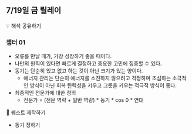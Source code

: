 
## 7/19일 금 릴레이

💡 해석 공유하기
### 챕터 01
+ 오류를 만날 때가, 가장 성장하기 좋을 때이다.
+ 나만의 원칙이 있다면 빠르게 결정하고 중요한 고민에 집중할 수 있다.
+ 동기는 단순히 있고 없고 하는 것이 아닌 크기가 있는 양이다.
    + 에너지 관리는 단순히 에너지를 소진하지 않으려고 걱정하며 조심하는 소극적인 방식이 아닌 회복 탄력성을 키우고 그릇을 키우는 적극적 방식이 좋다.
+ 최종적인 전문가에 대한 정의
    + 전문가 = (전문 역략 + 일반 역량) * 동기 * cos 0 * 연대

🎯 퀘스트 제작하기
+ 동기 정하기